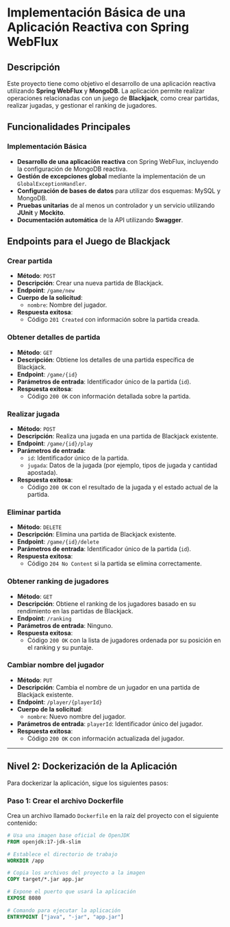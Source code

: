 # Implementación Básica de una Aplicación Reactiva con Spring WebFlux

## Descripción

Este proyecto tiene como objetivo el desarrollo de una aplicación reactiva utilizando **Spring WebFlux** y **MongoDB**. La aplicación permite realizar operaciones relacionadas con un juego de **Blackjack**, como crear partidas, realizar jugadas, y gestionar el ranking de jugadores.

## Funcionalidades Principales

### Implementación Básica

- **Desarrollo de una aplicación reactiva** con Spring WebFlux, incluyendo la configuración de MongoDB reactiva.
- **Gestión de excepciones global** mediante la implementación de un `GlobalExceptionHandler`.
- **Configuración de bases de datos** para utilizar dos esquemas: MySQL y MongoDB.
- **Pruebas unitarias** de al menos un controlador y un servicio utilizando **JUnit** y **Mockito**.
- **Documentación automática** de la API utilizando **Swagger**.

## Endpoints para el Juego de Blackjack

### Crear partida

- **Método**: `POST`
- **Descripción**: Crear una nueva partida de Blackjack.
- **Endpoint**: `/game/new`
- **Cuerpo de la solicitud**:
  - `nombre`: Nombre del jugador.
- **Respuesta exitosa**:
  - Código `201 Created` con información sobre la partida creada.

### Obtener detalles de partida

- **Método**: `GET`
- **Descripción**: Obtiene los detalles de una partida específica de Blackjack.
- **Endpoint**: `/game/{id}`
- **Parámetros de entrada**: Identificador único de la partida (`id`).
- **Respuesta exitosa**:
  - Código `200 OK` con información detallada sobre la partida.

### Realizar jugada

- **Método**: `POST`
- **Descripción**: Realiza una jugada en una partida de Blackjack existente.
- **Endpoint**: `/game/{id}/play`
- **Parámetros de entrada**:
  - `id`: Identificador único de la partida.
  - `jugada`: Datos de la jugada (por ejemplo, tipos de jugada y cantidad apostada).
- **Respuesta exitosa**:
  - Código `200 OK` con el resultado de la jugada y el estado actual de la partida.

### Eliminar partida

- **Método**: `DELETE`
- **Descripción**: Elimina una partida de Blackjack existente.
- **Endpoint**: `/game/{id}/delete`
- **Parámetros de entrada**: Identificador único de la partida (`id`).
- **Respuesta exitosa**:
  - Código `204 No Content` si la partida se elimina correctamente.

### Obtener ranking de jugadores

- **Método**: `GET`
- **Descripción**: Obtiene el ranking de los jugadores basado en su rendimiento en las partidas de Blackjack.
- **Endpoint**: `/ranking`
- **Parámetros de entrada**: Ninguno.
- **Respuesta exitosa**:
  - Código `200 OK` con la lista de jugadores ordenada por su posición en el ranking y su puntaje.

### Cambiar nombre del jugador

- **Método**: `PUT`
- **Descripción**: Cambia el nombre de un jugador en una partida de Blackjack existente.
- **Endpoint**: `/player/{playerId}`
- **Cuerpo de la solicitud**:
  - `nombre`: Nuevo nombre del jugador.
- **Parámetros de entrada**: `playerId`: Identificador único del jugador.
- **Respuesta exitosa**:
  - Código `200 OK` con información actualizada del jugador.

---

## Nivel 2: Dockerización de la Aplicación

Para dockerizar la aplicación, sigue los siguientes pasos:

### Paso 1: Crear el archivo Dockerfile

Crea un archivo llamado `Dockerfile` en la raíz del proyecto con el siguiente contenido:

```dockerfile
# Usa una imagen base oficial de OpenJDK
FROM openjdk:17-jdk-slim

# Establece el directorio de trabajo
WORKDIR /app

# Copia los archivos del proyecto a la imagen
COPY target/*.jar app.jar

# Expone el puerto que usará la aplicación
EXPOSE 8080

# Comando para ejecutar la aplicación
ENTRYPOINT ["java", "-jar", "app.jar"]
